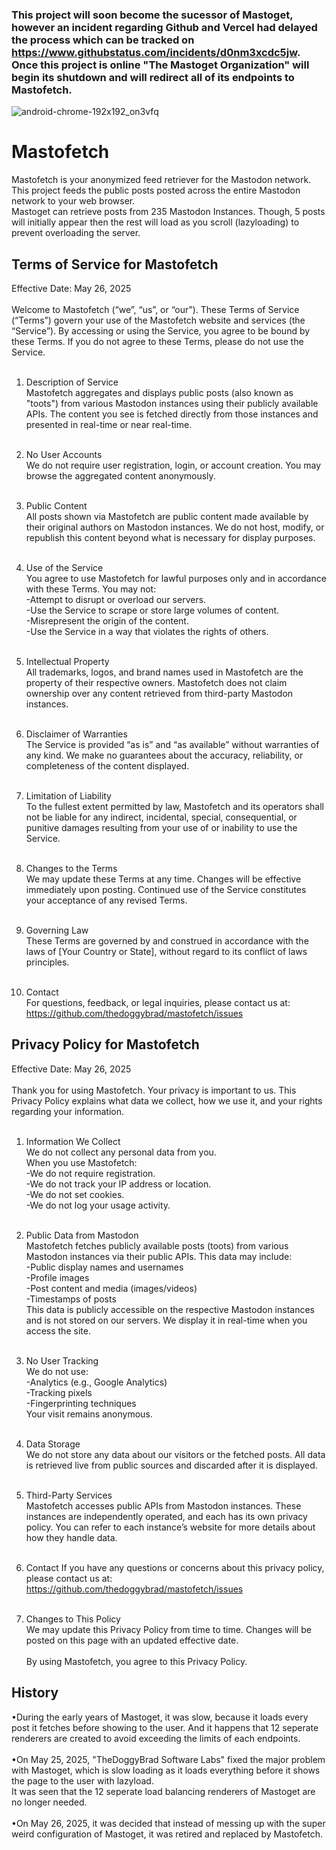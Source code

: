 ### This project will soon become the sucessor of Mastoget, however an incident regarding Github and Vercel had delayed the process which can be tracked on https://www.githubstatus.com/incidents/d0nm3xcdc5jw. Once this project is online "The Mastoget Organization" will begin its shutdown and will redirect all of its endpoints to Mastofetch.

![android-chrome-192x192_on3vfq](https://github.com/user-attachments/assets/8d968cbe-7fe7-4210-80f1-41a12beff92f)
# Mastofetch
Mastofetch is your anonymized feed retriever for the Mastodon network. This project feeds the public posts posted across the entire Mastodon network to your web browser.
<br>
Mastoget can retrieve posts from 235 Mastodon Instances. Though, 5 posts will initially appear then the rest will load as you scroll (lazyloading) to prevent overloading the server.

## Terms of Service for Mastofetch
Effective Date: May 26, 2025
<br><br>
Welcome to Mastofetch (“we”, “us”, or “our”). These Terms of Service (“Terms”) govern your use of the Mastofetch website and services (the “Service”). By accessing or using the Service, you agree to be bound by these Terms. If you do not agree to these Terms, please do not use the Service.
<br><br>
1. Description of Service<br>
Mastofetch aggregates and displays public posts (also known as "toots") from various Mastodon instances using their publicly available APIs. The content you see is fetched directly from those instances and presented in real-time or near real-time.
<br><br>
2. No User Accounts<br>
We do not require user registration, login, or account creation. You may browse the aggregated content anonymously.
<br><br>

3. Public Content<br>
All posts shown via Mastofetch are public content made available by their original authors on Mastodon instances. We do not host, modify, or republish this content beyond what is necessary for display purposes.
<br><br>

4. Use of the Service<br>
You agree to use Mastofetch for lawful purposes only and in accordance with these Terms. You may not:<br>
-Attempt to disrupt or overload our servers.<br>
-Use the Service to scrape or store large volumes of content.<br>
-Misrepresent the origin of the content.<br>
-Use the Service in a way that violates the rights of others.
<br><br>

5. Intellectual Property<br>
All trademarks, logos, and brand names used in Mastofetch are the property of their respective owners. Mastofetch does not claim ownership over any content retrieved from third-party Mastodon instances.
<br><br>

6. Disclaimer of Warranties<br>
The Service is provided “as is” and “as available” without warranties of any kind. We make no guarantees about the accuracy, reliability, or completeness of the content displayed.
<br><br>

7. Limitation of Liability<br>
To the fullest extent permitted by law, Mastofetch and its operators shall not be liable for any indirect, incidental, special, consequential, or punitive damages resulting from your use of or inability to use the Service.
<br><br>

8. Changes to the Terms<br>
We may update these Terms at any time. Changes will be effective immediately upon posting. Continued use of the Service constitutes your acceptance of any revised Terms.
<br><br>

9. Governing Law<br>
These Terms are governed by and construed in accordance with the laws of [Your Country or State], without regard to its conflict of laws principles.
<br><br>

10. Contact<br>
For questions, feedback, or legal inquiries, please contact us at:<br>
https://github.com/thedoggybrad/mastofetch/issues



## Privacy Policy for Mastofetch
Effective Date: May 26, 2025
<br><br>
Thank you for using Mastofetch. Your privacy is important to us. This Privacy Policy explains what data we collect, how we use it, and your rights regarding your information.
<br><br>
1. Information We Collect<br>
We do not collect any personal data from you.<br>
When you use Mastofetch:<br>
-We do not require registration.<br>
-We do not track your IP address or location.<br>
-We do not set cookies.<br>
-We do not log your usage activity.
<br><br>
2. Public Data from Mastodon<br>
Mastofetch fetches publicly available posts (toots) from various Mastodon instances via their public APIs. This data may include:<br>
-Public display names and usernames<br>
-Profile images<br>
-Post content and media (images/videos)<br>
-Timestamps of posts<br>
This data is publicly accessible on the respective Mastodon instances and is not stored on our servers. We display it in real-time when you access the site.
<br><br>
3. No User Tracking<br>
We do not use:<br>
-Analytics (e.g., Google Analytics)<br>
-Tracking pixels<br>
-Fingerprinting techniques<br>
Your visit remains anonymous.
<br><br>

4. Data Storage<br>
We do not store any data about our visitors or the fetched posts. All data is retrieved live from public sources and discarded after it is displayed.
<br><br>

5. Third-Party Services<br>
Mastofetch accesses public APIs from Mastodon instances. These instances are independently operated, and each has its own privacy policy. You can refer to each instance’s website for more details about how they handle data.
<br><br>

6. Contact
If you have any questions or concerns about this privacy policy, please contact us at:
https://github.com/thedoggybrad/mastofetch/issues
<br><br>

7. Changes to This Policy<br>
We may update this Privacy Policy from time to time. Changes will be posted on this page with an updated effective date.
<br><br>
By using Mastofetch, you agree to this Privacy Policy.

## History
•During the early years of Mastoget, it was slow, because it loads every post it fetches before showing to the user. And it happens that 12 seperate renderers are created to avoid exceeding the limits of each endpoints.
<br><br>
•On May 25, 2025, "TheDoggyBrad Software Labs" fixed the major problem with Mastoget, which is slow loading as it loads everything before it shows the page to the user with lazyload.<br>
It was seen that the 12 seperate load balancing renderers of Mastoget are no longer needed.
<br><br>
•On May 26, 2025, it was decided that instead of messing up with the super weird configuration of Mastoget, it was retired and replaced by Mastofetch.
